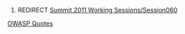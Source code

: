 1.  REDIRECT [Summit 2011 Working
    Sessions/Session060](Summit_2011_Working_Sessions/Session060 "wikilink")

[OWASP Quotes](Category:Summit_2011_OWASP_Track "wikilink")